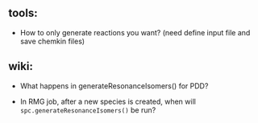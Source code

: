 ## tools:

- How to only generate reactions you want? (need define input file and save chemkin files)

## wiki:

- What happens in generateResonanceIsomers() for PDD?

- In RMG job, after a new species is created, when will `spc.generateResonanceIsomers()` be run?